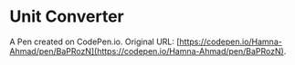 # Unit Converter

A Pen created on CodePen.io. Original URL: [https://codepen.io/Hamna-Ahmad/pen/BaPRozN](https://codepen.io/Hamna-Ahmad/pen/BaPRozN).

